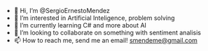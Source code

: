 - 👋 Hi, I’m @SergioErnestoMendez
- 👀 I’m interested in Artificial Inteligence, problem solving
- 🌱 I’m currently learning C# and more about AI
- 💞️ I’m looking to collaborate on something with sentiment analisis
- 📫 How to reach me, send me an email! smendeme@gmail.com

<!---
SergioErnestoMendez/SergioErnestoMendez is a ✨ special ✨ repository because its `README.md` (this file) appears on your GitHub profile.
You can click the Preview link to take a look at your changes.
--->
